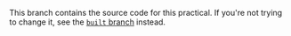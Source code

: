 This branch contains the source code for this practical. If you're not trying to change it, see the [`built` branch](https://github.com/djsutherland/etics-kernels-22/tree/built) instead.
